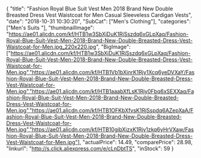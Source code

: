 {
	"title": "Fashion Royal Blue Suit Vest Men 2018 Brand New Double Breasted Dress Vest Waistcoat for Men Casual Sleeveless Cardigan Vests",
	"date": "2018-10-31 10:30:20",
	"SubCat": ["Men's Clothing"],
	"categories": ["Men's Suits "],
	"thumbnailImage": "https://ae01.alicdn.com/kf/HTB1w3SbXjDuK1RjSszdq6xGLpXaq/Fashion-Royal-Blue-Suit-Vest-Men-2018-Brand-New-Double-Breasted-Dress-Vest-Waistcoat-for-Men.jpg_220x220.jpg",
	"BigImage": ["https://ae01.alicdn.com/kf/HTB1w3SbXjDuK1RjSszdq6xGLpXaq/Fashion-Royal-Blue-Suit-Vest-Men-2018-Brand-New-Double-Breasted-Dress-Vest-Waistcoat-for-Men.jpg","https://ae01.alicdn.com/kf/HTB1Vb1bXinrK1Rjy1Xcq6yeDVXaY/Fashion-Royal-Blue-Suit-Vest-Men-2018-Brand-New-Double-Breasted-Dress-Vest-Waistcoat-for-Men.jpg","https://ae01.alicdn.com/kf/HTB1aaabXfLsK1Rjy0Fbq6xSEXXaq/Fashion-Royal-Blue-Suit-Vest-Men-2018-Brand-New-Double-Breasted-Dress-Vest-Waistcoat-for-Men.jpg","https://ae01.alicdn.com/kf/HTB1OFKbXfvsK1RjSspdq6AZepXaA/Fashion-Royal-Blue-Suit-Vest-Men-2018-Brand-New-Double-Breasted-Dress-Vest-Waistcoat-for-Men.jpg","https://ae01.alicdn.com/kf/HTB10gibXizxK1Rjy1zkq6yHrVXaw/Fashion-Royal-Blue-Suit-Vest-Men-2018-Brand-New-Double-Breasted-Dress-Vest-Waistcoat-for-Men.jpg"],
	"actualPrice": 14.49,
	"comparePrice": 28.98,
	"linkurl": "http://s.click.aliexpress.com/e/cLnDbtTS",
	"inStock": 59
}
